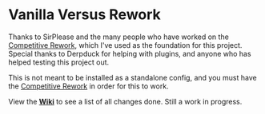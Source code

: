 # Vanilla Versus Rework

Thanks to SirPlease and the many people who have worked on the [Competitive Rework](https://github.com/SirPlease/L4D2-Competitive-Rework), which I've used as the foundation for this project.
Special thanks to Derpduck for helping with plugins, and anyone who has helped testing this project out.

This is not meant to be installed as a standalone config, and you must have the [Competitive Rework](https://github.com/SirPlease/L4D2-Competitive-Rework) in order for this to work.


View the [**Wiki**](https://github.com/MrFailzz/FailzzMod/wiki) to see a list of all changes done. Still a work in progress.
